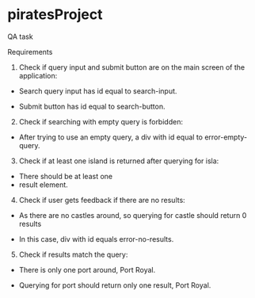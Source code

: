 # piratesProject
QA task

Requirements 

1. Check if query input and submit button are on the main screen of the application: 

- Search query input has id equal to search-input. 

- Submit button has id equal to search-button. 

2. Check if searching with empty query is forbidden: 

- After trying to use an empty query, a div with id equal to error-empty-query. 

3. Check if at least one island is returned after querying for isla: 

- There should be at least one <li> result element. 

4. Check if user gets feedback if there are no results: 

- As there are no castles around, so querying for castle should return 0 results 

- In this case, div with id equals error-no-results. 

5. Check if results match the query: 

- There is only one port around, Port Royal. 

- Querying for port should return only one result, Port Royal. 
